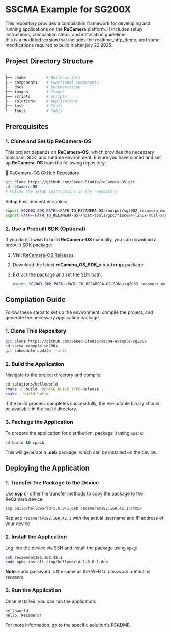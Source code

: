 # SSCMA Example for SG200X  

This repository provides a compilation framework for developing and running applications on the **ReCamera** platform. It includes setup instructions, compilation steps, and installation guidelines.  
this is a modified version that includes the realtime_http_demo, and some modifications required to build it after july 22 2025.

## Project Directory Structure  

```bash
.
├── cmake         # Build scripts
├── components    # Functional components
├── docs          # Documentation
├── images        # Images
├── scripts       # Scripts
├── solutions     # Applications
├── test          # Tests
└── tools         # Tools
```

## Prerequisites  

### 1. Clone and Set Up **ReCamera-OS**  

This project depends on **ReCamera-OS**, which provides the necessary toolchain, SDK, and runtime environment. Ensure you have cloned and set up **ReCamera-OS** from the following repository:  

🔗 [ReCamera-OS GitHub Repository](https://github.com/Seeed-Studio/reCamera-OS)  

```bash
git clone https://github.com/Seeed-Studio/reCamera-OS.git
cd reCamera-OS
# Follow the setup instructions in the repository
```  
Setup Environment Variables:

   ```bash
   export SG200X_SDK_PATH=<PATH_TO_RECAMERA-OS>/output/sg2002_recamera_emmc/
   export PATH=<PATH_TO_RECAMERA-OS>/host-tools/gcc/riscv64-linux-musl-x86_64/bin:$PATH
   ```  


### 2. Use a Prebuilt SDK (Optional)  

If you do not wish to build **ReCamera-OS** manually, you can download a prebuilt SDK package:  

1. Visit [ReCamera-OS Releases](https://github.com/Seeed-Studio/reCamera-OS/releases).  
2. Download the latest **reCamera_OS_SDK_x.x.x.tar.gz** package.  
3. Extract the package and set the SDK path:  

   ```bash
   export SG200X_SDK_PATH=<PATH_TO_RECAMERA-OS-SDK>/sg2002_recamera_emmc/
   ```  

## Compilation Guide  

Follow these steps to set up the environment, compile the project, and generate the necessary application package.  

### 1. Clone This Repository  

```bash
git clone https://github.com/Seeed-Studio/sscma-example-sg200x
cd sscma-example-sg200x
git submodule update --init
```  

### 2. Build the Application  

Navigate to the project directory and compile:  

```bash
cd solutions/helloworld
cmake -B build -DCMAKE_BUILD_TYPE=Release .
cmake --build build
```  

If the build process completes successfully, the executable binary should be available in the `build` directory.  

### 3. Package the Application  

To prepare the application for distribution, package it using `cpack`:  

```bash
cd build && cpack
```  

This will generate a **.deb** package, which can be installed on the device.  

## Deploying the Application  

### 1. Transfer the Package to the Device  

Use **scp** or other file transfer methods to copy the package to the ReCamera device:  

```bash
scp build/helloworld-1.0.0-1.deb recamera@192.168.42.1:/tmp/
```  

Replace `recamera@192.168.42.1` with the actual username and IP address of your device.  

### 2. Install the Application  

Log into the device via SSH and install the package using `opkg`:  

```bash
ssh recamera@192.168.42.1
sudo opkg install /tmp/helloworld-1.0.0-1.deb
```  

**Note**: sudo password is the same as the WEB UI password. default is `recamera`.

### 3. Run the Application  

Once installed, you can run the application:  

```bash
helloworld
Hello, ReCamera!
```  

For more information, go to the specific solution's README.
